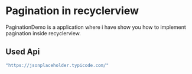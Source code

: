 # Pagination in recyclerview

PaginationDemo is a application where i have show you how to implement pagination inside recyclerview.

## Used Api 
```bash
"https://jsonplaceholder.typicode.com/"
```

